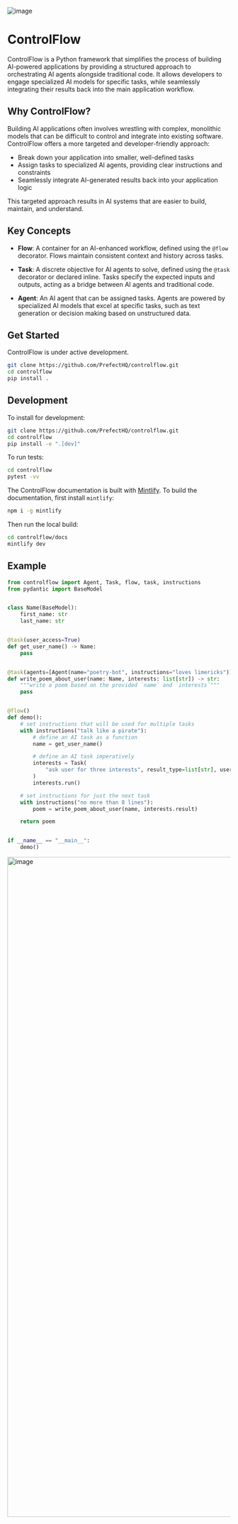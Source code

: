 ![image](https://github.com/jlowin/controlflow/assets/153965/c2a8a2f0-8777-49a6-a79b-a0e101bd4a04)

# ControlFlow

ControlFlow is a Python framework that simplifies the process of building AI-powered applications by providing a structured approach to orchestrating AI agents alongside traditional code. It allows developers to engage specialized AI models for specific tasks, while seamlessly integrating their results back into the main application workflow.

## Why ControlFlow?

Building AI applications often involves wrestling with complex, monolithic models that can be difficult to control and integrate into existing software. ControlFlow offers a more targeted and developer-friendly approach:

- Break down your application into smaller, well-defined tasks
- Assign tasks to specialized AI agents, providing clear instructions and constraints
- Seamlessly integrate AI-generated results back into your application logic

This targeted approach results in AI systems that are easier to build, maintain, and understand.

## Key Concepts

- **Flow**: A container for an AI-enhanced workflow, defined using the `@flow` decorator. Flows maintain consistent context and history across tasks.

- **Task**: A discrete objective for AI agents to solve, defined using the `@task` decorator or declared inline. Tasks specify the expected inputs and outputs, acting as a bridge between AI agents and traditional code.

- **Agent**: An AI agent that can be assigned tasks. Agents are powered by specialized AI models that excel at specific tasks, such as text generation or decision making based on unstructured data.


## Get Started

ControlFlow is under active development.

```bash
git clone https://github.com/PrefectHQ/controlflow.git
cd controlflow
pip install .
```

## Development

To install for development:

```bash
git clone https://github.com/PrefectHQ/controlflow.git
cd controlflow
pip install -e ".[dev]"
```

To run tests:

```bash
cd controlflow
pytest -vv
```

The ControlFlow documentation is built with [Mintlify](https://mintlify.com/). To build the documentation, first install `mintlify`:
```bash
npm i -g mintlify
```
Then run the local build:
```bash
cd controlflow/docs
mintlify dev
```
## Example

```python
from controlflow import Agent, Task, flow, task, instructions
from pydantic import BaseModel


class Name(BaseModel):
    first_name: str
    last_name: str


@task(user_access=True)
def get_user_name() -> Name:
    pass


@task(agents=[Agent(name="poetry-bot", instructions="loves limericks")])
def write_poem_about_user(name: Name, interests: list[str]) -> str:
    """write a poem based on the provided `name` and `interests`"""
    pass


@flow()
def demo():
    # set instructions that will be used for multiple tasks
    with instructions("talk like a pirate"):
        # define an AI task as a function
        name = get_user_name()

        # define an AI task imperatively
        interests = Task(
            "ask user for three interests", result_type=list[str], user_access=True
        )
        interests.run()

    # set instructions for just the next task
    with instructions("no more than 8 lines"):
        poem = write_poem_about_user(name, interests.result)

    return poem


if __name__ == "__main__":
    demo()
```




<img width="1491" alt="image" src="https://github.com/jlowin/controlflow/assets/153965/43b7278b-7bcf-4d65-b219-c3a20f62a179">
